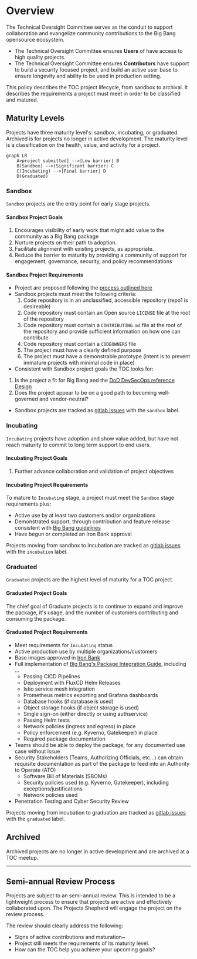 # Overview

The Technical Oversight Committee serves as the conduit to support collaboration and evangelize community contributions to the Big Bang opensource ecosystem.

- The Technical Oversight Committee ensures **Users** of have access to high quality projects.
- The Technical Oversight Committee ensures **Contributors** have support to build a security focused project, and build an active user base to ensure longevity and ability to be used in production setting.

This policy describes the TOC project lifecycle, from sandbox to archival. It describes the requirements a project must meet in order to be classified and matured.

## Maturity Levels

Projects have three maturity level's: sandbox, incubating, or graduated. Archived is for projects no longer in active development. The maturity level is a classification on the health, value, and activity for a project.

```mermaid
graph LR
    A>project submitted] -->|Low barrier| B
    B(Sandbox) -->|Significant barrier| C
    C(Incubating) -->|Final barrier| D
    D(Graduated)
```

### Sandbox

`Sandbox` projects are the entry point for early stage projects.

#### Sandbox Project Goals

1. Encourages visibility of early work that might add value to the community as a Big Bang package
2. Nurture projects on their path to adoption.
3. Facilitate alignment with existing projects, as appropriate.
4. Reduce the barrier to maturity by providing a community of support for engagement, governance, security, and policy recommendations

#### Sandbox Project Requirements

- Project are proposed following the [process outlined here](https://repo1.dso.mil/platform-one/bbtoc/-/blob/master/projects/getting-started/README.md)
- Sandbox projects must meet the following criteria:
  1. Code repository is in an unclassified, accessible repository (repo1 is desireable)
  2. Code repository must contain an Open source `LICENSE` file at the root of the repository
  3. Code repository must contain a `CONTRIBUTING.md` file at the root of the repository and provide sufficient information on how one can contribute
  4. Code repository must contain a `CODEOWNERS` file
  5. The project must have a clearly defined purpose
  6. The project must have a demonstrable prototype (intent is to prevent immature projects with minimal code in place)
- Consistent with Sandbox project goals the TOC looks for:

1.  Is the project a fit for Big Bang and the [DoD DevSecOps reference Design](https://dodcio.defense.gov/Portals/0/Documents/Library/DevSecOpsReferenceDesign.pdf)
2.  Does the project appear to be on a good path to becoming well-governed and vendor-neutral?

- Sandbox projects are tracked as [gitlab issues](https://repo1.dso.mil/platform-one/bbtoc/-/issues?scope=all&utf8=%E2%9C%93&state=opened&label_name[]=sandbox) with the `sandbox` label.

### Incubating

`Incubating` projects have adoption and show value added, but have not reach maturity to commit to long term support to end users.

#### Incubating Project Goals

1. Further advance collaboration and validation of project objectives

#### Incubating Project Requirements

To mature to `Incubating` stage, a project must meet the `Sandbox` stage requirements plus:

- Active use by at least two customers and/or organizations
- Demonstrated support, through contribution and feature release consistent with [Big Bang guidelines](https://repo1.dso.mil/platform-one/big-bang/bigbang)
- Have begun or completed an Iron Bank approval

Projects moving from sandbox to incubation are tracked as [gitlab issues](https://repo1.dso.mil/platform-one/bbtoc/-/issues?scope=all&utf8=%E2%9C%93&state=opened&label_name[]=graduated) with the `incubation` label.

### Graduated

`Graduated` projects are the highest level of maturity for a TOC project.

#### Graduated Project Goals

The chief goal of Graduate projects is to continue to expand and improve the package, it's usage, and the number of customers contributing and consuming the package.

#### Graduated Project Requirements

- Meet requirements for `Incubating` status
- Active production use by multiple organizations/customers
- Base images approved in [Iron Bank](https://p1.dso.mil/#/products/iron-bank/)
- Full implementation of [Big Bang's Package Integration Guide](https://repo1.dso.mil/platform-one/big-bang/bigbang/-/blob/master/docs/developer/package-integration.md), including ...
  - Passing CICD Pipelines
  - Deployment with FluxCD Helm Releases
  - Istio service mesh integration
  - Prometheus metrics exporting and Grafana dashboards
  - Database hooks (if database is used)
  - Object storage hooks (if object storage is used)
  - Single sign-on (either directly or using authservice)
  - Passing Helm tests
  - Network policies (ingress and egress) in place
  - Policy enforcement (e.g. Kyverno, Gatekeeper) in place
  - Required package documentation
- Teams should be able to deploy the package, for any documented use case without issue
- Security Stakeholders (Teams, Authorizing Officials, etc...) can obtain requisite documentation as part of the package to feed into an Authority to Operate (ATO)
  - Software Bill of Materials (SBOMs)
  - Security policies used (e.g. Kyverno, Gatekeeper), including exceptions/justifications
  - Network policies used
- Penetration Testing and Cyber Security Review

Projects moving from incubation to graduation are tracked as [gitlab issues](https://repo1.dso.mil/platform-one/bbtoc/-/issues?scope=all&utf8=%E2%9C%93&state=opened&label_name[]=graduated) with the `graduated` label.

## Archived

Archived projects are no longer in active development and are archived at a TOC meetup.

---

## Semi-annual Review Process

Projects are subject to an semi-annual review. This is intended to be a lightweight process to ensure that projects are active and effectively collaborated upon. The Projects Shepherd will engage the project on the review process.

The review should clearly address the following:

- Signs of active contributions and maturation~
- Project still meets the requirements of its maturity level.
- How can the TOC help you achieve your upcoming goals?
